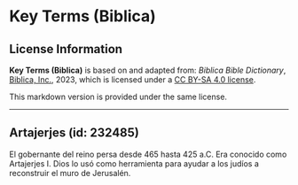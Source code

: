 # Key Terms (Biblica)

## License Information

**Key Terms (Biblica)** is based on and adapted from: _Biblica Bible Dictionary_, [Biblica, Inc.](https://www.biblica.com/), 2023, which is licensed under a [CC BY-SA 4.0 license](https://creativecommons.org/licenses/by-sa/4.0/legalcode.en).

This markdown version is provided under the same license.



--------------------------------

## Artajerjes (id: 232485)

El gobernante del reino persa desde 465 hasta 425 a.C. Era conocido como Artajerjes I. Dios lo usó como herramienta para ayudar a los judíos a reconstruir el muro de Jerusalén.



